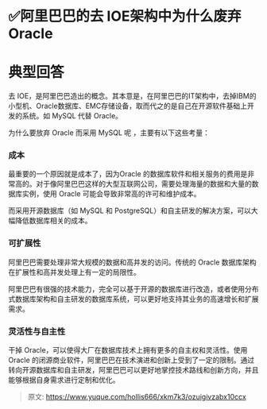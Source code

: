 # ✅阿里巴巴的去 IOE架构中为什么废弃 Oracle

# 典型回答


去 IOE，是阿里巴巴造出的概念。其本意是，在阿里巴巴的IT架构中，去掉IBM的小型机、Oracle数据库、EMC存储设备，取而代之的是自己在开源软件基础上开发的系统。如 MySQL 代替 Oracle。



为什么要放弃 Oracle 而采用 MySQL 呢 ，主要有以下这些考量：



### **成本**


最重要的一个原因就是成本了，因为Oracle 的数据库软件和相关服务的费用是非常高的。对于像阿里巴巴这样的大型互联网公司，需要处理海量的数据和大量的数据库实例，使用 Oracle 可能会导致非常高的许可和维护成本。



而采用开源数据库（如 MySQL 和 PostgreSQL）和自主研发的解决方案，可以大幅降低数据库相关的成本。



### <font style="color:rgb(13, 13, 13);"></font>**可扩展性**
阿里巴巴需要处理非常大规模的数据和高并发的访问。传统的 Oracle 数据库架构在扩展性和高并发处理上有一定的局限性。



阿里巴巴有很强的技术能力，完全可以基于开源的数据库进行改造，或者使用分布式数据库架构和自主研发的数据库系统，可以更好地支持其业务的高速增长和扩展需求。



### **灵活性与自主性**


干掉 Oracle，可以使得大厂在数据库技术上拥有更多的自主权和灵活性。使用 Oracle 的闭源商业软件，阿里巴巴在技术演进和创新上受到了一定的限制。通过转向开源数据库和自主研发，阿里巴巴可以更好地掌控技术路线和创新方向，并且能够根据自身需求进行定制和优化。



> 原文: <https://www.yuque.com/hollis666/xkm7k3/ozuigivzabx10ccx>